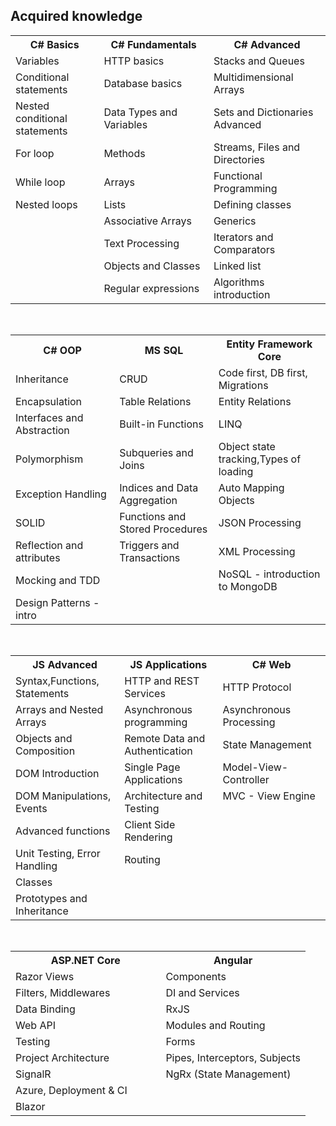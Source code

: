 
<h2>Acquired knowledge</h2>
<table>
  <tr>
    <th>C# Basics</th>
    <th>C# Fundamentals</th>
    <th>C# Advanced</th>
  </tr>
  <tr>
    <td>Variables</td>
    <td>HTTP basics</td>
    <td>Stacks and Queues</td>
  </tr>
  <tr>
    <td>Conditional statements</td>
    <td>Database basics</td>
    <td>Multidimensional Arrays</td>
  </tr>
  <tr>
    <td>Nested conditional statements</td>
    <td>Data Types and Variables&nbsp;&nbsp;&nbsp;&nbsp;&nbsp;&nbsp;&nbsp;&nbsp;&nbsp;&nbsp;&nbsp;&nbsp;&nbsp;</td>
    <td>Sets and Dictionaries Advanced&nbsp;&nbsp;&nbsp;&nbsp;&nbsp;&nbsp;&nbsp;&nbsp;&nbsp;&nbsp;</td>
  </tr>
  <tr>
    <td>For loop</td>
    <td>Methods</td>
    <td>Streams, Files and Directories</td>
  </tr>
  <tr>
    <td>While loop</td>
    <td>Arrays</td>
    <td>Functional Programming</td>
  </tr>
  <tr>
    <td>Nested loops</td>
    <td>Lists</td>
    <td>Defining classes</td>
  </tr>
  <tr>
    <td></td>
    <td>Associative Arrays</td>
    <td>Generics</td>
  </tr>
  <tr>
    <td></td>
    <td>Text Processing</td>
    <td>Iterators and Comparators</td>
  </tr>
  <tr>
    <td></td>
    <td>Objects and Classes</td>
    <td>Linked list</td>
  </tr>
  <tr>
    <td></td>
    <td>Regular expressions</td>
    <td>Algorithms introduction</td>
  </tr>
</table>
<br/>
<table>
  <tr>
    <th>C# OOP</th>
    <th>MS SQL</th>
    <th>Entity Framework Core</th>
  </tr>
  <tr>
    <td>Inheritance</td>
    <td>CRUD</td>
    <td>Code first, DB first, Migrations</td>
  </tr>
  <tr>
    <td>Encapsulation</td>
    <td>Table Relations</td>
    <td>Entity Relations</td>
  </tr>
  <tr>
    <td>Interfaces and Abstraction&nbsp;&nbsp;&nbsp;&nbsp;&nbsp;&nbsp;&nbsp;</td>
    <td>Built-in Functions</td>
    <td>LINQ</td>
  </tr>
  <tr>
    <td>Polymorphism</td>
    <td>Subqueries and Joins</td>
    <td>Object state tracking,Types of loading</td>
  </tr>
  <tr>
    <td>Exception Handling</td>
    <td>Indices and Data Aggregation</td>
    <td>Auto Mapping Objects</td>
  </tr>
  <tr>
    <td>SOLID</td>
    <td>Functions and Stored Procedures</td>
    <td>JSON Processing</td>
  </tr>
  <tr>
    <td>Reflection and attributes</td>
    <td>Triggers and Transactions</td>
    <td>XML Processing</td>
  </tr>
  <tr>
    <td>Mocking and TDD</td>
    <td></td>
    <td>NoSQL - introduction to MongoDB</td>
  </tr>
  <tr>
    <td>Design Patterns - intro</td>
    <td></td>
    <td></td>
  </tr>
</table>
<br/>
<table>
  <tr>
    <th>JS Advanced</th>
    <th>JS Applications</th>
    <th>C# Web</th>
  </tr>
  <tr>
    <td>Syntax,Functions, Statements&nbsp;&nbsp;&nbsp;</td>
    <td>HTTP and REST Services</td>
    <td>HTTP Protocol</td>
  </tr>
  <tr>
    <td>Arrays and Nested Arrays</td>
    <td>Asynchronous programming</td>
    <td>Asynchronous Processing</td>
  </tr>
  <tr>
    <td>Objects and Composition</td>
    <td>Remote Data and Authentication</td>
    <td>State Management</td>
  </tr>
  <tr>
    <td>DOM Introduction</td>
    <td>Single Page Applications</td>
    <td>Model-View-Controller</td>
  </tr>
  <tr>
    <td>DOM Manipulations, Events</td>
    <td>Architecture and Testing</td>
    <td>MVC - View Engine &nbsp;&nbsp;&nbsp;&nbsp;&nbsp;&nbsp;&nbsp;&nbsp;&nbsp;&nbsp;&nbsp;&nbsp;&nbsp;&nbsp;&nbsp;&nbsp;&nbsp;&nbsp;&nbsp;&nbsp;&nbsp;&nbsp;&nbsp;&nbsp;&nbsp;&nbsp;&nbsp;&nbsp;
    </td>
  </tr>
  <tr>
    <td>Advanced functions</td>
    <td>Client Side Rendering</td>
    <td></td>
  </tr>
  <tr>
    <td>Unit Testing, Error Handling</td>
    <td>Routing</td>
    <td></td>
  </tr>
  <tr>
    <td>Classes</td>
    <td></td>
    <td></td>
  </tr>
  <tr>
    <td>Prototypes and Inheritance</td>
    <td></td>
    <td></td>
  </tr>
</table>
<br/>
<table>
  <tr>
    <th>ASP.NET Core</th>
    <th>Angular</th>
  </tr>
  <tr>
    <td>Razor Views</td>
    <td>Components</td>
  </tr>
  <tr>
    <td>Filters, Middlewares &nbsp;&nbsp;&nbsp;&nbsp;&nbsp;&nbsp;&nbsp;&nbsp;&nbsp;&nbsp;&nbsp;&nbsp;&nbsp;&nbsp;&nbsp;&nbsp;</td>
    <td>DI and Services</td>
  </tr>
  <tr>
    <td>Data Binding</td>
    <td>RxJS&nbsp;&nbsp;&nbsp;&nbsp;&nbsp;&nbsp;&nbsp;&nbsp;&nbsp;&nbsp;&nbsp;&nbsp;&nbsp;&nbsp;&nbsp;&nbsp;</td>
  </tr>
  <tr>
    <td>Web API</td>
    <td>Modules and Routing</td>
  </tr>
  <tr>
    <td>Testing</td>
    <td>Forms</td>
  </tr>
  <tr>
    <td>Project Architecture</td>
    <td>Pipes, Interceptors, Subjects</td>
  </tr>
  <tr>
    <td>SignalR</td>
    <td>NgRx (State Management)</td>
  </tr>
  <tr>
    <td>Azure, Deployment & CI</td>
    <td></td>
  </tr>
  <tr>
    <td>Blazor</td>
    <td></td>
  </tr>
</table
